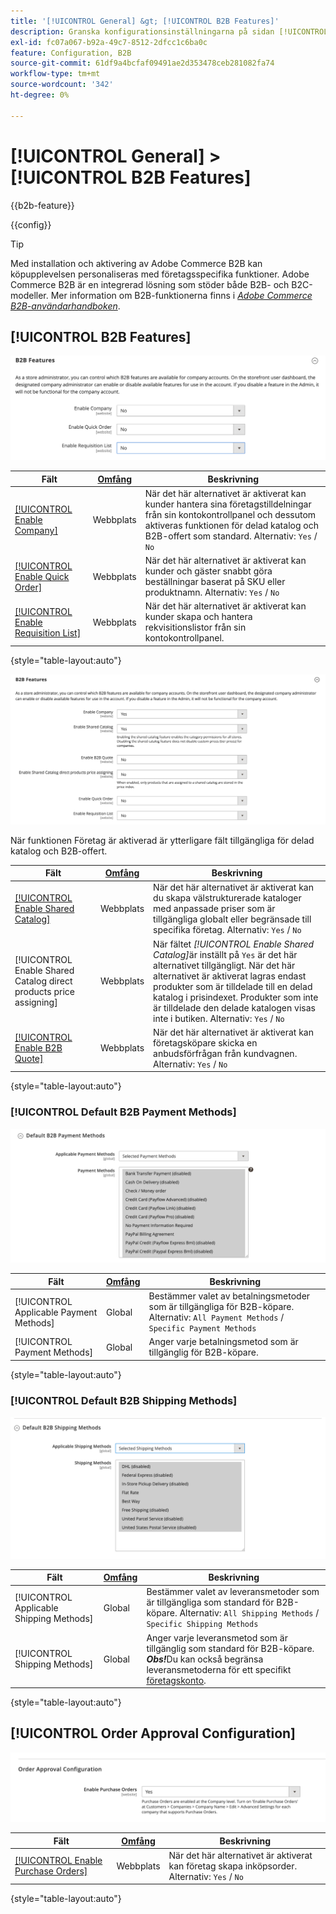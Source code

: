```yaml
---
title: '[!UICONTROL General] &gt; [!UICONTROL B2B Features]'
description: Granska konfigurationsinställningarna på sidan [!UICONTROL General] &gt; [!UICONTROL B2B Features] i Commerce Admin.
exl-id: fc07a067-b92a-49c7-8512-2dfcc1c6ba0c
feature: Configuration, B2B
source-git-commit: 61df9a4bcfaf09491ae2d353478ceb281082fa74
workflow-type: tm+mt
source-wordcount: '342'
ht-degree: 0%

---
```


# [!UICONTROL General] > [!UICONTROL B2B Features]

{{b2b-feature}}

{{config}}

>[!TIP]
>
>Med installation och aktivering av Adobe Commerce B2B kan köpupplevelsen personaliseras med företagsspecifika funktioner. Adobe Commerce B2B är en integrerad lösning som stöder både B2B- och B2C-modeller. Mer information om B2B-funktionerna finns i [_Adobe Commerce B2B-användarhandboken_](https://experienceleague.adobe.com/docs/commerce-admin/b2b/introduction.html).

## [!UICONTROL B2B Features]

![B2B-funktioner](./assets/b2b-features.png)<!-- zoom -->

| Fält | [Omfång](../../getting-started/websites-stores-views.md#scope-settings) | Beskrivning |
|------- |----------------------------------------------------------------------- |------------ |
| [[!UICONTROL Enable Company]](../../b2b/account-companies.md) | Webbplats | När det här alternativet är aktiverat kan kunder hantera sina företagstilldelningar från sin kontokontrollpanel och dessutom aktiveras funktionen för delad katalog och B2B-offert som standard. Alternativ: `Yes` / `No` |
| [[!UICONTROL Enable Quick Order]](../../b2b/quick-order.md) | Webbplats | När det här alternativet är aktiverat kan kunder och gäster snabbt göra beställningar baserat på SKU eller produktnamn. Alternativ: `Yes` / `No` |
| [[!UICONTROL Enable Requisition List]](../../b2b/configure-requisition-lists.md) | Webbplats | När det här alternativet är aktiverat kan kunder skapa och hantera rekvisitionslistor från sin kontokontrollpanel. |

{style="table-layout:auto"}

![B2B-funktioner med företag och delade kataloger aktiverade](./assets/b2b-features-company-enabled.png)<!-- zoom -->

När funktionen Företag är aktiverad är ytterligare fält tillgängliga för delad katalog och B2B-offert.

| Fält | [Omfång](../../getting-started/websites-stores-views.md#scope-settings) | Beskrivning |
|------- |----------------------------------------------------------------------- |------------ |
| [[!UICONTROL Enable Shared Catalog]](../../b2b/catalog-shared.md) | Webbplats | När det här alternativet är aktiverat kan du skapa välstrukturerade kataloger med anpassade priser som är tillgängliga globalt eller begränsade till specifika företag. Alternativ: `Yes` / `No` |
| [!UICONTROL Enable Shared Catalog direct products price assigning] | Webbplats | När fältet _[!UICONTROL Enable Shared Catalog]_&#x200B;är inställt på `Yes` är det här alternativet tillgängligt. När det här alternativet är aktiverat lagras endast produkter som är tilldelade till en delad katalog i prisindexet. Produkter som inte är tilldelade den delade katalogen visas inte i butiken. Alternativ: `Yes` / `No` |
| [[!UICONTROL Enable B2B Quote]](../../b2b/configure-quotes.md) | Webbplats | När det här alternativet är aktiverat kan företagsköpare skicka en anbudsförfrågan från kundvagnen. Alternativ: `Yes` / `No` |

{style="table-layout:auto"}

### [!UICONTROL Default B2B Payment Methods]

![B2B-konfiguration - standardinställningar för betalningsmetod](./assets/b2b-features-default-payment-methods.png)<!-- zoom -->

| Fält | [Omfång](../../getting-started/websites-stores-views.md#scope-settings) | Beskrivning |
|------- |----------------------------------------------------------------------- |------------ |
| [!UICONTROL Applicable Payment Methods] | Global | Bestämmer valet av betalningsmetoder som är tillgängliga för B2B-köpare. Alternativ: `All Payment Methods` / `Specific Payment Methods` |
| [!UICONTROL Payment Methods] | Global | Anger varje betalningsmetod som är tillgänglig för B2B-köpare. |

{style="table-layout:auto"}

### [!UICONTROL Default B2B Shipping Methods]

![B2B-konfiguration - standardleveransmetoder](./assets/b2b-features-shipping-methods.png)<!-- zoom -->

| Fält | [Omfång](../../getting-started/websites-stores-views.md#scope-settings) | Beskrivning |
|------- |----------------------------------------------------------------------- |------------ |
| [!UICONTROL Applicable Shipping Methods] | Global | Bestämmer valet av leveransmetoder som är tillgängliga som standard för B2B-köpare. Alternativ: `All Shipping Methods` / `Specific Shipping Methods` |
| [!UICONTROL Shipping Methods] | Global | Anger varje leveransmetod som är tillgänglig som standard för B2B-köpare. <br/>**_Obs!_**&#x200B;Du kan också begränsa leveransmetoderna för ett specifikt [företagskonto](../../b2b/account-companies.md). |

{style="table-layout:auto"}

## [!UICONTROL Order Approval Configuration]

![B2B-funktioner - konfiguration för ordergodkännande](./assets/b2b-features-order-approval.png)<!-- zoom -->

| Fält | [Omfång](../../getting-started/websites-stores-views.md#scope-settings) | Beskrivning |
|------- |----------------------------------------------------------------------- |------------ |
| [[!UICONTROL Enable Purchase Orders]](../../stores-purchase/purchase-order.md) | Webbplats | När det här alternativet är aktiverat kan företag skapa inköpsorder. Alternativ: `Yes` / `No` |

{style="table-layout:auto"}


